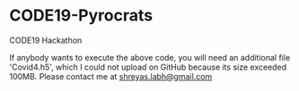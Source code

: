 # CODE19-Pyrocrats
CODE19 Hackathon

If anybody wants to execute the above code, you will need an additional file 'Covid4.h5', which I could not upload on GitHub because its size exceeded 100MB. Please contact me at shreyas.labh@gmail.com
